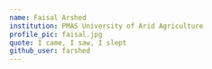 ```yaml
---
name: Faisal Arshed
institution: PMAS University of Arid Agriculture
profile_pic: faisal.jpg
quote: I came, I saw, I slept
github_user: farshed
---
```

